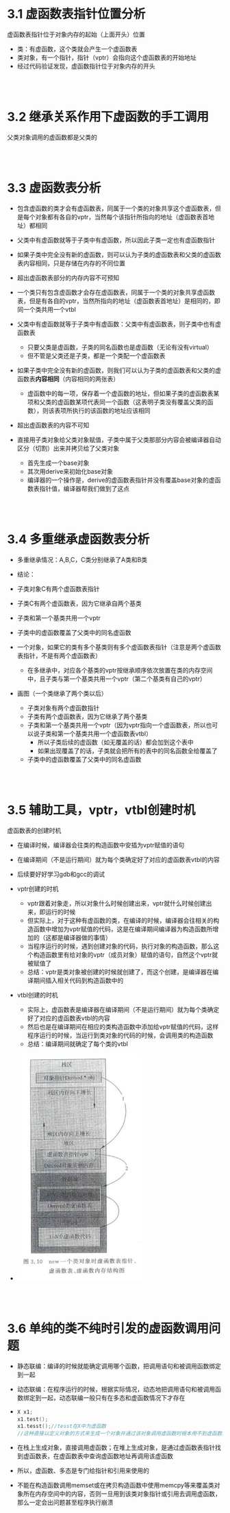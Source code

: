 # 3.1 虚函数表指针位置分析

虚函数表指针位于对象内存的起始（上面开头）位置

- 类：有虚函数，这个类就会产生一个虚函数表
- 类对象，有一个指针，指针（vptr）会指向这个虚函数表的开始地址
- 经过代码验证发现，虚函数指针位于对象内存的开头

<br/>

<br/>

# 3.2 继承关系作用下虚函数的手工调用

父类对象调用的虚函数都是父类的

<br/>

<br/>

# 3.3 虚函数表分析

- 包含虚函数的类才会有虚函数表，同属于一个类的对象共享这个虚函数表，但是每个对象都有各自的vptr，当然每个该指针所指向的地址（虚函数表首地址）都相同
- 父类中有虚函数就等于子类中有虚函数，所以因此子类一定也有虚函数指针
- 如果子类中完全没有新的虚函数，则可以认为子类的虚函数表和父类的虚函数表内容相同，只是存储在内存的不同位置
- 超出虚函数表部分的内存内容不可预知

- 一个类只有包含虚函数才会存在虚函数表，同属于一个类的对象共享虚函数表，但是有各自的vptr，当然所指向的地址（虚函数表首地址）是相同的，即同一个类共用一个vtbl
- 父类中有虚函数就等于子类中有虚函数：父类中有虚函数表，则子类中也有虚函数表
  - 只要父类是虚函数，子类的同名函数也是虚函数（无论有没有virtual）
  - 但不管是父类还是子类，都是一个类配一个虚函数表
- 如果子类中完全没有新的虚函数，则我们可以认为子类的虚函数表和父类的虚函数表**内容相同**（内容相同的两张表）
  - 虚函数中的每一项，保存着一个虚函数的地址，但如果子类的虚函数表某项和父类的虚函数某项代表同一个函数（这表明子类没有覆盖父类的函数），则该表项所执行的该函数的地址应该相同
- 超出虚函数表的内容不可知
- 直接用子类对象给父类对象赋值，子类中属于父类那部分内容会被编译器自动区分（切割）出来并拷贝给了父类对象
  - 首先生成一个base对象
  - 其次用derive来初始化base对象
  - 编译器的一个操作是，derive的虚函数表指针并没有覆盖base对象的虚函数表指针值，编译器帮我们做到了这点

<br/>

<br/>

# 3.4 多重继承虚函数表分析

- 多重继承情况：A,B,C，C类分别继承了A类和B类
- 结论：
- 子类对象C有两个虚函数表指针
- 子类C有两个虚函数表，因为它继承自两个基类
- 子类和第一个基类共用一个vptr
- 子类中的虚函数覆盖了父类中的同名虚函数

- 一个对象，如果它的类有多个基类则有多个虚函数表指针（注意是两个虚函数表指针，不是有两个虚函数表）
  - 在多继承中，对应各个基类的vptr按继承顺序依次放置在类的内存空间中，且子类与第一个基类共用一个vptr（第二个基类有自己的vptr）
- 画图（一个类继承了两个类以后）
  - 子类对象有两个虚函数指针
  - 子类有两个虚函数表，因为它继承了两个基类
  - 子类和第一个基类共用一个vptr（因为vptr指向一个虚函数表，所以也可以说子类和第一个基类共用一个虚函数表vtbl）
    - 所以子类后续的虚函数（如无覆盖的话）都会加到这个表中
    - 如果出现覆盖了的话，子类就会把所有的表中的同名函数全给覆盖了
  - 子类中的虚函数覆盖了父类中的同名虚函数

<br/>

<br/>

# 3.5 辅助工具，vptr，vtbl创建时机

虚函数表的创建时机

- 在编译时候，编译器会往类的构造函数中安插为vptr赋值的语句
- 在编译期间（不是运行期间）就为每个类确定好了对应的虚函数表vtbl的内容

- 后续要好好学习gdb和gcc的调试
- vptr创建的时机
  - vptr跟着对象走，所以对象什么时候创建出来，vptr就什么时候创建出来，即运行的时候
  - 但实际上，对于这种有虚函数的类，在编译的时候，编译器会往相关的构造函数中增加为vptr赋值的代码，这是在编译期间编译器为构造函数所增加的（这都是编译器做的事情）
  - 当程序运行的时候，遇到创建对象的代码，执行对象的构造函数，那么这个构造函数里有给对象的vptr（成员对象）赋值的语句，自然这个vptr就被赋值了
  - 总结：vptr是类对象被创建的时候就创建了，而这个创建，是编译器在编译期间插入相关代码到构造函数中的
- vtbl创建的时机
  - 实际上，虚函数表是编译器在编译期间（不是运行期间）就为每个类确定好了对应的虚函数表vtbl的内容
  - 然后也是在编译期间在相应的类构造函数中添加给vptr赋值的代码，这样程序运行的时候，当运行到类对象的代码的时候，会调用类的构造函数
  - 总结：编译期间就确定了每个类的vtbl
- ![虚函数在存储器中的位置](image/虚函数在存储器中的位置.png)

<br/>

<br/>

# 3.6 单纯的类不纯时引发的虚函数调用问题

- 静态联编：编译的时候就能确定调用哪个函数，把调用语句和被调用函数绑定到一起

- 动态联编：在程序运行的时候，根据实际情况，动态地把调用语句和被调用函数绑定到一起，动态联编一般只有在多态和虚函数情况下才存在

- ```cpp
  X x1;
  x1.test();
  x1.tesst();//tesst在X中为虚函数
  //这种直接以定义对象的方式来生成一个对象并通过该对象调用虚函数时根本用不到虚函数表
  ```

- 在栈上生成对象，直接调用虚函数；在堆上生成对象，是通过虚函数表指针找到虚函数表，在虚函数表中查询虚函数地址再调用该虚函数

- 所以，虚函数、多态是专门给指针和引用来使用的

- 不能在构造函数调用memset或在拷贝构造函数中使用memcpy等来覆盖类对象所在内存空间中的内容，否则一旦用到该类对象指针或引用去调用虚函数，那么一定会出问题甚至程序执行崩溃